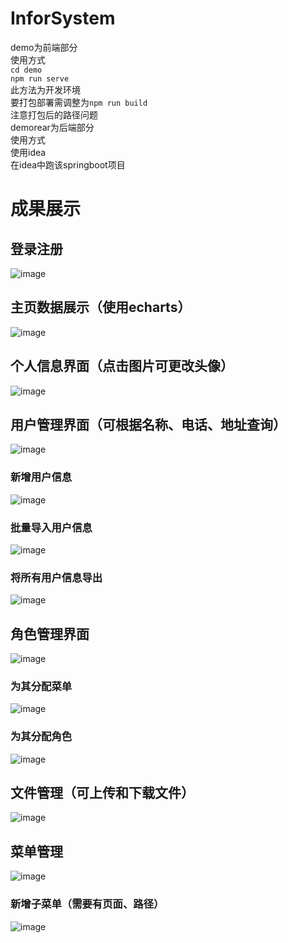 # InforSystem
demo为前端部分  
使用方式  
`cd demo`  
`npm run serve`  
此方法为开发环境  
要打包部署需调整为`npm run build`  
注意打包后的路径问题  
demorear为后端部分  
使用方式  
使用idea  
在idea中跑该springboot项目
# 成果展示  
## 登录注册  
![image](https://user-images.githubusercontent.com/88532910/204455274-f9eba8ac-6a4c-4f25-b022-dfb7477bdbad.png)
## 主页数据展示（使用echarts）
![image](https://user-images.githubusercontent.com/88532910/204455371-44ce6a91-a144-4b9f-8d20-9fc58d480181.png)
## 个人信息界面（点击图片可更改头像）  
![image](https://user-images.githubusercontent.com/88532910/204455423-e9c40c2e-3e73-4c03-aebd-993de39259a5.png)
## 用户管理界面（可根据名称、电话、地址查询）
![image](https://user-images.githubusercontent.com/88532910/204455484-01b2c583-ff48-4f21-83e1-cff3387b563d.png)
### 新增用户信息
![image](https://user-images.githubusercontent.com/88532910/204457289-00eb1130-b588-4ca0-adee-4297520cf786.png)
### 批量导入用户信息
![image](https://user-images.githubusercontent.com/88532910/204457519-339ba624-74bc-4041-bc68-2e29ea9d412a.png)
### 将所有用户信息导出
![image](https://user-images.githubusercontent.com/88532910/204457435-782da6d6-b81a-4cf8-8f02-94967eab7ddb.png)
## 角色管理界面  
![image](https://user-images.githubusercontent.com/88532910/204455575-98f7f643-6473-4b67-94b1-5fd94623910a.png)
### 为其分配菜单  
![image](https://user-images.githubusercontent.com/88532910/204455705-ba8d4f8d-d727-429e-af4a-1da92dc70354.png)
### 为其分配角色  
![image](https://user-images.githubusercontent.com/88532910/204455772-e014e0e8-8b0b-44b8-bbd2-6c05ef0df8fc.png)
## 文件管理（可上传和下载文件）
![image](https://user-images.githubusercontent.com/88532910/204457709-095561c8-c8b5-43d4-8e71-afa1670ca7a2.png)
## 菜单管理
![image](https://user-images.githubusercontent.com/88532910/204457837-90d0c6e4-db68-4a8c-b654-8b4879ea2384.png)
### 新增子菜单（需要有页面、路径）
![image](https://user-images.githubusercontent.com/88532910/204457911-01d75ca1-dca5-49fa-8a17-af1f15218dfb.png)
